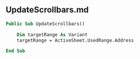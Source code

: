 ## UpdateScrollbars.md

```vb
Public Sub UpdateScrollbars()

    Dim targetRange As Variant
    targetRange = ActiveSheet.UsedRange.Address

End Sub
```
